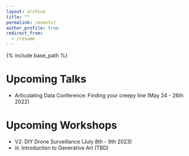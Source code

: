 ```yaml
---
layout: archive
title: ""
permalink: /events/
author_profile: true
redirect_from:
  - /resume
---
```


{% include base_path %}

Upcoming Talks
======
* Articulating Data Conference: Finding your creepy line (May 24 - 26th 2022)


Upcoming Workshops
======
* V2: DIY Drone Surveillance (July 8th - 9th 2023)
* iii: Introduction to Generative Art (TBD)

